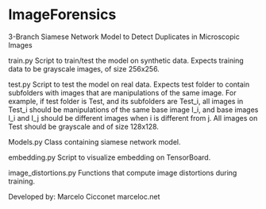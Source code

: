 # ImageForensics
3-Branch Siamese Network Model to Detect Duplicates in Microscopic Images

train.py
    Script to train/test the model on synthetic data.
    Expects training data to be grayscale images, of size 256x256.

test.py
    Script to test the model on real data.
    Expects test folder to contain subfolders with images that are manipulations of the same image.
    For example, if test folder is Test, and its subfolders are Test_i, all images in 
    Test_i should be manipulations of the same base image I_i, and base images I_i and I_j
    should be different images when i is different from j.
    All images on Test should be grayscale and of size 128x128.

Models.py
    Class containing siamese network model.

embedding.py
    Script to visualize embedding on TensorBoard.

image_distortions.py
    Functions that compute image distortions during training.


Developed by:
Marcelo Cicconet
marceloc.net